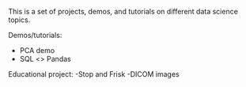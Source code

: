 This is a set of projects, demos, and tutorials on different data science topics.

Demos/tutorials: 
- PCA demo
- SQL <> Pandas

Educational project: 
-Stop and Frisk
-DICOM images

